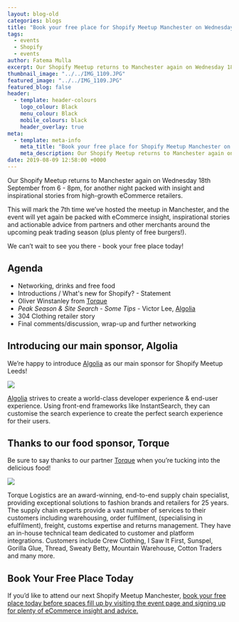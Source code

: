 ```yaml
---
layout: blog-old
categories: blogs
title: "Book your free place for Shopify Meetup Manchester on Wednesday 18th September"
tags:
  - events
  - Shopify
  - events
author: Fatema Mulla
excerpt: Our Shopify Meetup returns to Manchester again on Wednesday 18th September from 6 - 8pm, for another night packed with insight and inspirational stories from high-growth eCommerce retailers.
thumbnail_image: "../../IMG_1109.JPG"
featured_image: "../../IMG_1109.JPG"
featured_blog: false
header:
  - template: header-colours
    logo_colour: Black
    menu_colour: Black
    mobile_colours: black
    header_overlay: true
meta:
  - template: meta-info
    meta_title: "Book your free place for Shopify Meetup Manchester on Wednesday 18th September"
    meta_description: Our Shopify Meetup returns to Manchester again on Wednesday 18th September from 6 - 8pm, for another night packed with insight and inspirational stories from high-growth eCommerce retailers.
date: 2019-08-09 12:58:00 +0000
---
```


Our Shopify Meetup returns to Manchester again on Wednesday 18th September from 6 - 8pm, for another night packed with insight and inspirational stories from high-growth eCommerce retailers.

This will mark the 7th time we’ve hosted the meetup in Manchester, and the event will yet again be packed with eCommerce insight, inspirational stories and actionable advice from partners and other merchants around the upcoming peak trading season (plus plenty of free burgers!).

We can’t wait to see you there - book your free place today!

## Agenda

- Networking, drinks and free food
- Introductions / What's new for Shopify? - Statement
- Oliver Winstanley from [Torque](https://www.torque.eu)
- _Peak Season & Site Search - Some Tips -_ Victor Lee, [Algolia](https://www.algolia.com/)
- 304 Clothing retailer story
- Final comments/discussion, wrap-up and further networking

## Introducing our main sponsor, Algolia

We’re happy to introduce [Algolia](https://www.algolia.com/) as our main sponsor for Shopify Meetup Leeds!

![](https://lh3.googleusercontent.com/TdgU9k1kKsQYE4ZK8wykQcHEvNLJimMe1hyRECzxQcszbz08R8Cm0ZxzW3nroWXIgomacqmJ89nQcN3qLJGW4hXyl5-z0m-gChsWBP456ibwyugKypnGsJtcpTsQ62B3Q9j3-Y0u)

[Algolia](https://www.algolia.com/) strives to create a world-class developer experience & end-user experience. Using front-end frameworks like InstantSearch, they can customise the search experience to create the perfect search experience for their users.

## Thanks to our food sponsor, Torque

Be sure to say thanks to our partner [Torque](https://www.torque.eu) when you’re tucking into the delicious food!

![](../../Torque_Horizontal_RGB.jpg)

Torque Logistics are an award-winning, end-to-end supply chain specialist, providing exceptional solutions to fashion brands and retailers for 25 years. The supply chain experts provide a vast number of services to their customers including warehousing, order fulfilment, (specialising in efulfilment), freight, customs expertise and returns management. They have an in-house technical team dedicated to customer and platform integrations. Customers include Crew Clothing, I Saw It First, Sunspel, Gorilla Glue, Thread, Sweaty Betty, Mountain Warehouse, Cotton Traders and many more.

## Book Your Free Place Today

If you’d like to attend our next Shopify Meetup Manchester, [book your free place today before spaces fill up by visiting the event page and signing up for plenty of eCommerce insight and advice.](https://shopifymeetupmanchester.splashthat.com/)
